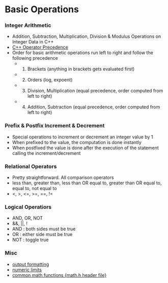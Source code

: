 # Basic Operations

### Integer Arithmetic
- Addition, Subtraction, Multiplication, Division & Modulus Operations on Integer Data in C++
- [C++ Operator Precedence](https://en.cppreference.com/w/cpp/language/operator_precedence)
- Order for basic arithmetic operations run left to right and follow the following precedence
    - 1. Brackets (anything in brackets gets evaluated first) 
    - 2. Orders (log, expoent) 
    - 3. Division, Multiplication (equal precedence, order computed from left to right)
    - 4. Addition, Subtraction (equal precedence, order computed from left to right)

### Prefix & Postfix Increment & Decrement
- Special operations to increment or decrement an integer value by 1
- When prefixed to the value, the computation is done instantly
- When postfixed the value is done after the execution of the statement calling the increment/decrement

### Relational Operators
- Pretty straightforward. All comparison operators
- less than, greater than, less than OR equal to, greater than OR equal to, equal to, not equal to
- <, >, <=, >=, ==, !=

### Logical Operatiors
- AND, OR, NOT
- &&, ||, !
- AND : both sides must be true
- OR : either side must be true
- NOT : toggle true

### Misc 
- [output formatting](https://en.cppreference.com/w/cpp/io/manip)
- [numeric limits](https://en.cppreference.com/w/cpp/types/numeric_limits)
- [common math functions {math.h header file}](https://en.cppreference.com/w/cpp/header/cmath)